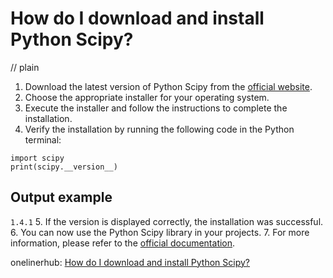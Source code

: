 # How do I download and install Python Scipy?
// plain

1. Download the latest version of Python Scipy from the [official website](https://www.scipy.org/install.html).
2. Choose the appropriate installer for your operating system.
3. Execute the installer and follow the instructions to complete the installation.
4. Verify the installation by running the following code in the Python terminal:
```
import scipy
print(scipy.__version__)
```
## Output example
 `1.4.1`
5. If the version is displayed correctly, the installation was successful.
6. You can now use the Python Scipy library in your projects.
7. For more information, please refer to the [official documentation](https://docs.scipy.org/doc/scipy/reference/).

onelinerhub: [How do I download and install Python Scipy?](https://onelinerhub.com/python-scipy/how-do-i-download-and-install-python-scipy)